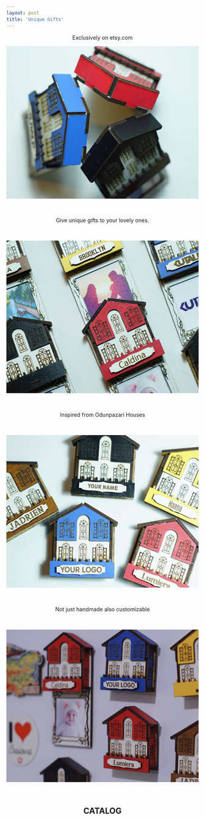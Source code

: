 ```yaml
---
layout: post
title: 'Unique Gifts'
---
```

<p style="text-align: center;">Exclusively on etsy.com</p>
<p><img src="https://github.com/Kutalp/portfolio-jekyll-theme/blob/gh-pages/assets/img/projects/DSC01656.JPG?raw=true" alt="Workshop1" width="600" height="400" /></p>
<p>&nbsp;</p>
<p style="text-align: center;">Give unique gifts to your lovely ones.</p>
<p>&nbsp;</p>
<p><img src="https://github.com/Kutalp/portfolio-jekyll-theme/blob/gh-pages/assets/img/projects/DSC01653.JPG?raw=true" alt="Retro House" width="600" height="400" /></p>
<p>&nbsp;</p>
<p style="text-align: center;">Inspired from Odunpazari Houses</p>
<p>&nbsp;</p>
<p><img src="https://github.com/Kutalp/portfolio-jekyll-theme/blob/gh-pages/assets/img/projects/DSC01650.JPG?raw=true" alt="Testing Kutalp" width="600" height="400" /></p>
<p>&nbsp;</p>
<p style="text-align: center;">Not just handmade also customizable</p>
<p>&nbsp;</p>
<p><img src="https://github.com/Kutalp/portfolio-jekyll-theme/blob/gh-pages/assets/img/projects/DSC01658.JPG?raw=true" alt="Homes" width="600" height="400" /></p>
<p>&nbsp;</p>

<h2 style="text-align: center;">CATALOG</h2>
<a data-pin-do="embedBoard" data-pin-board-width="500" data-pin-scale-height="200" data-pin-scale-width="500" href="https://tr.pinterest.com/kutalpd/unique-gifts/"></a>
